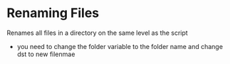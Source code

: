 # Renaming Files

Renames all files in a directory on the same level as the script
- you need to change the folder variable to the folder name and change dst to new filenmae